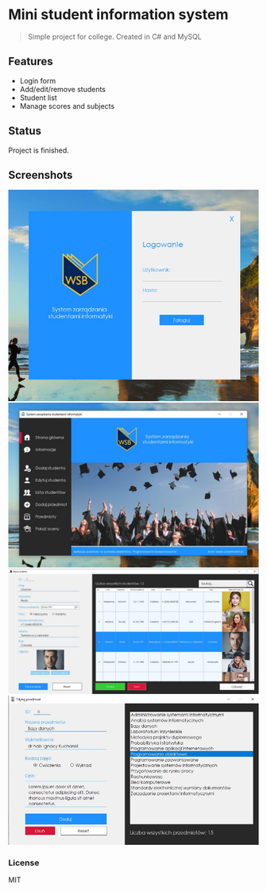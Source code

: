 # Mini student information system

> Simple project for college. Created in C# and MySQL

## Features

- Login form
- Add/edit/remove students
- Student list
- Manage scores and subjects

## Status
Project is finished.

## Screenshots

<div align="center">
    <img src="screenshots/1.jpg" alt="screenshot" width='800px' />
</div>
<div align="center">
    <img src="screenshots/2.jpg" alt="screenshot" width='800px' />
</div>
<div align="center">
    <img src="screenshots/3.jpg" alt="screenshot" width='800px' />
</div>
<div align="center">
    <img src="screenshots/4.jpg" alt="screenshot" width='800px' />
</div>

### License

MIT
